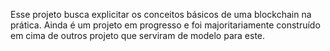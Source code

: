 Esse projeto busca explicitar os conceitos básicos de uma blockchain na prática.
Ainda é um projeto em progresso e foi majoritariamente construído em cima de outros
projeto que serviram de modelo para este.